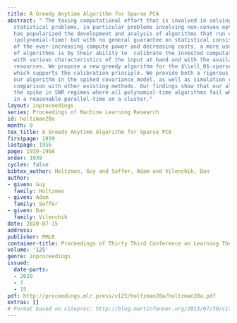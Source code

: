 ```yaml
---
title: A Greedy Anytime Algorithm for Sparse PCA
abstract: " The taxing computational effort that is involved in solving some high-dimensional
  statistical problems, in particular problems involving non-convex optimization,
  has popularized the development and analysis of algorithms that run efficiently
  (polynomial-time) but with no general guarantee on statistical consistency. In light
  of the ever-increasing compute power and decreasing costs, a more useful characterization
  of algorithms is by their ability to  calibrate the invested computational effort
  with various characteristics of the input at hand and with the available computational
  resources. We propose a new greedy algorithm for the $\\ell_0$-sparse PCA problem
  which supports the calibration principle. We provide both a rigorous analysis of
  our algorithm in the spiked covariance model, as well as simulation results and
  comparison with other existing methods. Our findings show that our algorithm recovers
  the spike in SNR regimes where all polynomial-time algorithms fail while running
  in a reasonable parallel-time on a cluster."
layout: inproceedings
series: Proceedings of Machine Learning Research
id: holtzman20a
month: 0
tex_title: A Greedy Anytime Algorithm for Sparse PCA
firstpage: 1939
lastpage: 1956
page: 1939-1956
order: 1939
cycles: false
bibtex_author: Holtzman, Guy and Soffer, Adam and Vilenchik, Dan
author:
- given: Guy
  family: Holtzman
- given: Adam
  family: Soffer
- given: Dan
  family: Vilenchik
date: 2020-07-15
address: 
publisher: PMLR
container-title: Proceedings of Thirty Third Conference on Learning Theory
volume: '125'
genre: inproceedings
issued:
  date-parts:
  - 2020
  - 7
  - 15
pdf: http://proceedings.mlr.press/v125/holtzman20a/holtzman20a.pdf
extras: []
# Format based on citeproc: http://blog.martinfenner.org/2013/07/30/citeproc-yaml-for-bibliographies/
---
```

